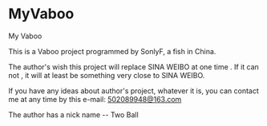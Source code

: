 MyVaboo
=======

My Vaboo

This is a Vaboo project programmed by SonlyF, a fish in China.

The author's wish this project will replace SINA WEIBO at one time . If it can not , it will at least be something very close to SINA WEIBO.

If you have any ideas about author's project, whatever it is, you can contact me at any time by this e-mail: 502089948@163.com

The author has a nick name -- Two Ball
